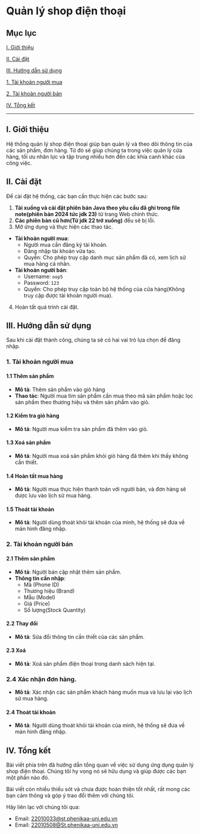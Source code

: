 # Quản lý shop điện thoại

## Mục lục

[I. Giới thiệu](#Gioithieu)

[II. Cài đặt](#Caidat)

[III. Hướng dẫn sử dụng](#HDSD)

[1. Tài khoản người mua](#nguoimua)

[2. Tài khoản người bán](#nguoiban)

[IV. Tổng kết](#Tongket)

---

<a name = "Gioithieu"></a>

## I. Giới thiệu

Hệ thống quản lý shop điện thoại giúp bạn quản lý và theo dõi thông tin của các sản phẩm, đơn hàng. Từ đó sẽ giúp chúng ta trong việc quản lý cửa hàng, tối ưu nhân lực và tập trung nhiều hơn đến các khía canh khác của công việc.

<a name = "Caidat"></a>

## II. Cài đặt

Để cài đặt hệ thống, các bạn cần thực hiện các bước sau:

1. **Tải xuống và cài đặt phiên bản Java theo yêu cầu đã ghi trong file note(phiên bản 2024 tức jdk 23)** từ trang Web chính thức.
2. **Các phiên bản cũ hơn(Từ jdk 22 trở xuống)** đều sẽ bị lỗi.
3. Mở ứng dụng và thực hiện các thao tác.

- **Tài khoản người mua**:
  - Người mua cần đăng ký tài khoản.
  - Đăng nhập tài khoản vừa tạo.
  - Quyền: Cho phép truy cập danh mục sản phẩm đã có, xem lịch sử mua hàng cá nhân.
- **Tài khoản người bán**:
  - Username: `oop5`
  - Password: `123`
  - Quyền: Cho phép truy cập toàn bộ hệ thống của cửa hàng(Không truy cập được tài khoản người mua).

4. Hoàn tất quá trình cài đặt.

<a name = "HDSD"></a>

## III. Hướng dẫn sử dụng

Sau khi cài đặt thành công, chúng ta sẽ có hai vai trò lựa chọn để đăng nhập.

<a name = "nguoimua"></a>

### 1. Tài khoản người mua

#### 1.1 Thêm sản phẩm

- **Mô tả**: Thêm sản phẩm vào giỏ hàng
- **Thao tác**: Người mua tìm sản phẩm cần mua theo mã sản phẩm hoặc lọc sản phẩm theo thương hiệu và thêm sản phẩm vào giỏ.

#### 1.2 Kiểm tra giỏ hàng

- **Mô tả**: Người mua kiểm tra sản phẩm đã thêm vào giỏ.

#### 1.3 Xoá sản phẩm

- **Mô tả**: Người mua xoá sản phẩm khỏi giỏ hàng đã thêm khi thấy không cần thiết.
  
#### 1.4 Hoàn tất mua hàng

- **Mô tả**: Người mua thực hiện thanh toán với người bán, và đơn hàng sẽ được lưu vào lịch sử mua hàng.

#### 1.5 Thoát tài khoản

- **Mô tả**: Người dùng thoát khỏi tài khoản của mình, hệ thống sẽ đưa về màn hình đăng nhập.

<a name = "nguoiban"></a>

### 2. Tài khoản người bán

#### 2.1 Thêm sản phẩm

- **Mô tả**: Người bán cập nhật thêm sản phẩm.
- **Thông tin cần nhập**:
  - Mã (Phone ID)
  - Thương hiệu (Brand)
  - Mẫu (Model)
  - Giá (Price)
  - Số lượng(Stock Quantity)

#### 2.2 Thay đổi

- **Mô tả**: Sửa đổi thông tin cần thiết của các sản phẩm.

#### 2.3 Xoá

- **Mô tả**: Xoá sản phẩm điện thoại trong danh sách hiện tại.

### 2.4 Xác nhận đơn hàng.
- **Mô tả**: Xác nhận các sản phẩm khách hàng muốn mua và lưu lại vào lịch sử mua hàng.

#### 2.4 Thoát tài khoản

- **Mô tả**: Người dùng thoát khỏi tài khoản của mình, hệ thống sẽ đưa về màn hình đăng nhập.

<a name = "Tongket"></a>

## IV. Tổng kết

Bài viết phía trên đã hướng dẫn tổng quan về việc sử dụng ứng dụng quản lý shop điện thoại. Chúng tôi hy vọng nó sẽ hữu dụng và giúp được các bạn một phần nào đó.

Bài viết còn nhiều thiếu sót và chưa được hoàn thiện tốt nhất, rất mong các bạn cảm thông và góp ý trao đổi thêm với chúng tôi.

Hãy liên lạc với chúng tôi qua:

- Email: 22010033@st.phenikaa-uni.edu.vn
- Email: 22010508@St.phenikaa-uni.edu.vn
